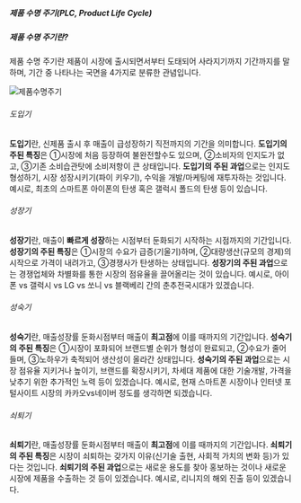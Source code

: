 ##### 제품 수명 주기(PLC, Product Life Cycle)

##### 제품 수명 주기란?
제품 수명 주기란 제품이 시장에 출시되면서부터 도태되어 사라지기까지 기간까지를 말하며, 기간 중 나타나는 국면을 4가지로 분류한 관념입니다.

![제품수명주기](https://lh3.googleusercontent.com/proxy/ggBxVrsWTAlJzb504EUSZqJwWm_1TEqEEalPE0ZaNtbWOApWLal_WYuustik-DWqWODfqs2jSYjcE3RsoYncRpfJmbx7Nrhoynb1-hdxyqKYwhWNDfJ0zQXqi-osIftxQTdXvea1WyPW3zys2jTMUx8f4C1YEi5Cf6M9uKxXLdz81G1xpQ79VwvQr5PACc4Ui8X3ap18rZxtcRMgMDSNb8XfWQvAfPooIks5z9SGvma2ea_I6o5U8SByAiIdTnF0EDkOmkNolXcwy3LWgnscaTwZdT82q0yPeuXeh1bciI1zOm8KAp8FqoCEkcg_dXbdTkN5l0rGjK_RT5dheWWCxctFQfW10nTRNk-_zCBl4hQkwUzD27e18P0mB1HqFow1sXTUxQ_AnyhCMcGMKV2gSERsPeUjjA)

###### 도입기
**도입기**란, 신제품 출시 후 매출이 급성장하기 직전까지의 기간을 의미합니다.
**도입기의 주된 특징**은 ①시장에 처음 등장하여 불완전할수도 있으며, ②소비자의 인지도가 없고, ③기존 소비습관탓에 소비저항이 큰 상태입니다.
**도입기의 주된 과업**으로는 인지도 형성하기, 시장 성장시키기(파이 키우기), 수익을 개발/마케팅에 재투자하는 것입니다.
예시로, 최초의 스마트폰 아이폰의 탄생 혹은 갤럭시 폴드의 탄생 등이 있습니다.

###### 성장기
**성장기**란, 매출이 **빠르게 성장**하는 시점부터 둔화되기 시작하는 시점까지의 기간입니다.
**성장기의 주된 특징**은 ①시장의 수요가 급증(기울기)하며, ②대량생산(규모의 경제)의 시작으로 가격이 내려가고, ③경쟁사가 탄생하는 상태입니다.
**성장기의 주된 과업**으로는 경쟁업체와 차별화를 통한 시장의 점유율을 끌어올리는 것이 있습니다.
예시로, 아이폰 vs 갤럭시 vs LG vs 쏘니 vs 블랙베리 간의 춘추전국시대가 있겠습니다.

###### 성숙기
**성숙기**란, 매출성장률 둔화시점부터 매출이 **최고점**에 이를 때까지의 기간입니다.
**성숙기의 주된 특징**은 ①시장이 포화되어 브랜드별 순위가 형성이 완료되고, ②수요가 줄어들며, ③노하우가 축적되어 생산성이 올라간 상태입니다.
**성숙기의 주된 과업**으로는 시장 점유율 지키거나 높이기, 브랜드를 확장시키기, 차세대 제품에 대한 기술개발, 가격을 낮추기 위한 추가적인 노력 등이 있겠습니다.
예시로, 현재 스마트폰 시장이나 인터넷 포털사이트 시장의 카카오vs네이버 정도를 생각하면 되겠습니다.

###### 쇠퇴기
**쇠퇴기**란, 매출성장률 둔화시점부터 매출이 **최고점**에 이를 때까지의 기간입니다.
**쇠퇴기의 주된 특징**은 시장이 쇠퇴하는 갖가지 이유(신기술 출현, 사회적 가치의 변화 등)가 있다는 것입니다.
**쇠퇴기의 주된 과업**으로는 새로운 용도를 찾아 홍보하는 것이나 새로운 시장에 제품을 수출하는 것 등이 있겠습니다.
예시로, 리니지의 해외 진출 등이 있겠습니다.